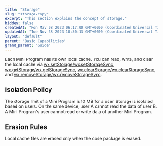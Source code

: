 ```yaml
---
title: "Storage"
slug: "storage-copy"
excerpt: "This section explains the concept of storage."
hidden: false
createdAt: "Mon May 08 2023 06:17:00 GMT+0000 (Coordinated Universal Time)"
updatedAt: "Tue Nov 28 2023 10:30:13 GMT+0000 (Coordinated Universal Time)"
layout: "default"
parent: "Basic Capabilities"
grand_parent: "Guide"
---
```

Each Mini Program has its own local cache. You can read, write, and clear the local cache via [wx.setStorage/wx.setStorageSync, wx.getStorage/wx.getStorageSync](doc:data-cache#setstoragesync), [wx.clearStorage/wx.clearStorageSync](doc:data-cache#clearstorage-object-object), and [wx.removeStorage/wx.removeStorageSync](doc:data-cache#removestorage-object-object).

## Isolation Policy

The storage limit of a Mini Program is 10 MB for a user. Storage is isolated based on users. On the same device, user A cannot read the data of user B. A Mini Program's user cannot read or write data of another Mini Program.

## Erasion Rules

Local cache files are erased only when the code package is erased.
